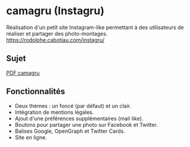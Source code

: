 # camagru (Instagru)

Réalisation d'un petit site Instagram-like permettant à des utilisateurs de réaliser et partager des photo-montages.
https://rodolphe.cabotiau.com/instagru/

## Sujet

[PDF camagru](https://github.com/Rorothejedi/camagru/blob/master/camagru.fr.pdf)

## Fonctionnalités

 - Deux thèmes : un foncé (par défaut) et un clair.
 - Intégration de mentions légales.
 - Ajout d'une préférences supplémentaires (mail like).
 - Boutons pour partager une photo sur Facebook et Twitter.
 - Balises Google, OpenGraph et Twitter Cards.
 - Site en ligne.
